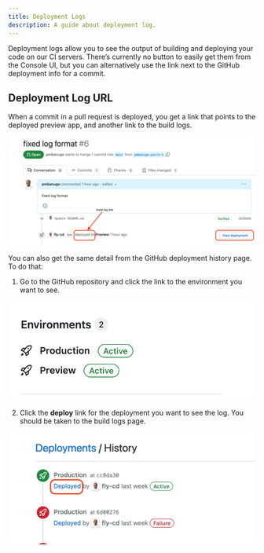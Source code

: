 ```yaml
---
title: Deployment Logs
description: A guide about deployment log.
---
```


Deployment logs allow you to see the output of building and deploying your code on our CI servers. There’s currently no button to easily get them from the Console UI, but you can alternatively use the link next to the GitHub deployment info for a commit.

## Deployment Log URL

When a commit in a pull request is deployed, you get a link that points to the deployed preview app, and another link to the build logs.

![deploy log - PR](../../../assets/images/deploy-log-PR.webp)

You can also get the same detail from the GitHub deployment history page. To do that:

1. Go to the GitHub repository and click the link to the environment you want to see.

![deployment - repo home](../../../assets/images/deployment-repo-home.webp)

2. Click the **deploy** link for the deployment you want to see the log. You should be taken to the build logs page.

![deployment - history](../../../assets/images/deployment-history.webp)
